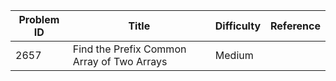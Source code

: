 | Problem ID | Title | Difficulty | Reference
| --- | --- | --- | ---
| 2657 | Find the Prefix Common Array of Two Arrays | Medium | 
